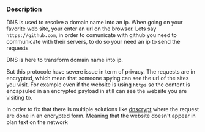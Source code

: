 ### Description 

DNS is used to resolve a domain name into an ip.
When going on your favorite web site, your enter an url on the browser.
Lets say `https://github.com`, in order to comunicate with github you need to communicate with their servers, to do so your need an ip to send the requests

DNS is here to transform domain name into ip. 

But this protocole have severe issue in term of privacy. The requests are in encrypted, which mean that someone spying can see the url of the sites you visit. 
For example even if the website is using `https` so the content is encapsuled in an encrypted payload in still can see the website you are visiting to.

In order to fix that there is multiple solutions like [dnscrypt](./dnscrypt.md) where the request are done in an encrypted form. Meaning that the website doesn't appear in plan text on the network

